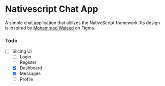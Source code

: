 # Nativescript Chat App
A simple chat application that utilizes the NativeScript framework. Its design is inspired by [Mohammed Waleed](https://www.figma.com/community/file/1271514658718904512/whatsapp-ui-for-android) on Figma.

### Todo

- [ ] Slicing UI
  - [ ] Login
  - [ ] Register 
  - [x] Dashboard
  - [x] Messages
  - [ ] Profile
